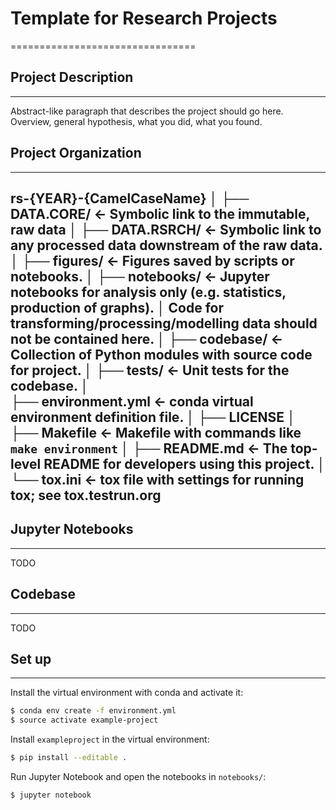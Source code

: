 # Template for Research Projects
================================

## Project Description
----------------------
Abstract-like paragraph that describes the project should go here. 
Overview, general hypothesis, what you did, what you found.

## Project Organization
--------------------
rs-{YEAR}-{CamelCaseName}
    │
    ├── DATA.CORE/          <- Symbolic link to the immutable, raw data
    │ 
    ├── DATA.RSRCH/         <- Symbolic link to any processed data downstream of the raw data.
    │ 
    ├── figures/            <- Figures saved by scripts or notebooks.
    │
    ├── notebooks/          <- Jupyter notebooks for analysis only (e.g. statistics, production of graphs).
    │                          Code for transforming/processing/modelling data should **not** be contained here.
    │
    ├── codebase/           <- Collection of Python modules with source code for project.
    │
    ├── tests/              <- Unit tests for the codebase.
    │    
    ├── environment.yml     <- conda virtual environment definition file.
    │
    ├── LICENSE
    │
    ├── Makefile            <- Makefile with commands like `make environment`
    │
    ├── README.md           <- The top-level README for developers using this project.
    │
    └── tox.ini             <- tox file with settings for running tox; see tox.testrun.org
--------------------

## Jupyter Notebooks 
------------
TODO

## Codebase
------------
TODO

## Set up
------------

Install the virtual environment with conda and activate it:

```bash
$ conda env create -f environment.yml
$ source activate example-project 
```

Install `exampleproject` in the virtual environment:

```bash
$ pip install --editable .
```

Run Jupyter Notebook and open the notebooks in `notebooks/`:

```bash
$ jupyter notebook
```
